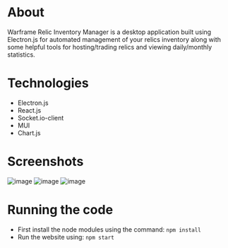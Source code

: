 # About
Warframe Relic Inventory Manager is a desktop application built using Electron.js for automated management of your relics inventory along with some helpful tools for hosting/trading relics and viewing daily/monthly statistics.

# Technologies
- Electron.js
- React.js
- Socket.io-client
- MUI
- Chart.js

# Screenshots
![image](https://github.com/shaheer1642/wfrim/assets/90972275/bec54a71-3499-44e0-bf39-bbefe41c431d)
![image](https://github.com/shaheer1642/wfrim/assets/90972275/a25f962d-93de-492f-b8f9-c310e930678d)
![image](https://github.com/shaheer1642/wfrim/assets/90972275/193911e6-9eff-4425-84e1-110420d86b4f)

# Running the code
- First install the node modules using the command: `npm install`
- Run the website using: `npm start`
